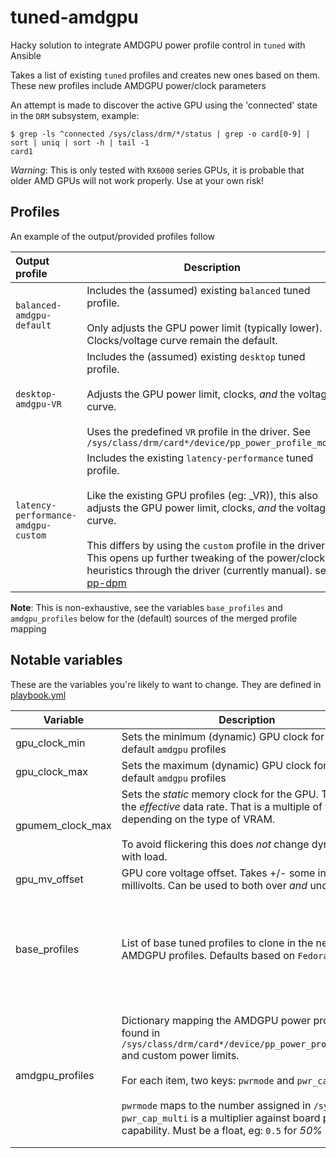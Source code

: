 # tuned-amdgpu

Hacky solution to integrate AMDGPU power profile control in `tuned` with Ansible

Takes a list of existing `tuned` profiles and creates new ones based on them.  These new profiles include AMDGPU power/clock parameters

An attempt is made to discover the active GPU using the 'connected' state in the `DRM` subsystem, example:
```
$ grep -ls ^connected /sys/class/drm/*/status | grep -o card[0-9] | sort | uniq | sort -h | tail -1
card1
```

_Warning_: This is only tested with `RX6000` series GPUs, it is probable that older AMD GPUs will not work properly.  Use at your own risk!

## Profiles

An example of the output/provided profiles follow

| Output profile | Description |
|:---|---|
| `balanced-amdgpu-default` | Includes the (assumed) existing `balanced` tuned profile.<br/><br/>Only adjusts the GPU power limit (typically lower).  Clocks/voltage curve remain the default. |
| `desktop-amdgpu-VR` | Includes the (assumed) existing `desktop` tuned profile.<br/><br/>Adjusts the GPU power limit, clocks, _and_ the voltage curve.<br/><br/>Uses the predefined `VR` profile in the driver.  See `/sys/class/drm/card*/device/pp_power_profile_mode` |
| `latency-performance-amdgpu-custom` | Includes the existing `latency-performance` tuned profile.<br/><br/>Like the existing GPU profiles (eg: _VR)), this also adjusts the GPU power limit, clocks, _and_ the voltage curve.<br/><br/>This differs by using the `custom` profile in the driver.  This opens up further tweaking of the power/clock heuristics through the driver (currently manual).  see: [pp-dpm](https://docs.kernel.org/gpu/amdgpu/thermal.html#pp-dpm) |

**Note**: This is non-exhaustive, see the variables `base_profiles` and `amdgpu_profiles` below for the (default) sources of the merged profile mapping

## Notable variables

These are the variables you're likely to want to change.  They are defined in [playbook.yml](playbook.yml)

| Variable               | Description                                                                                                                                                                                                                                                                                                                                | Default                                                                                                                                                                  |
|------------------------|--------------------------------------------------------------------------------------------------------------------------------------------------------------------------------------------------------------------------------------------------------------------------------------------------------------------------------------------|--------------------------------------------------------------------------------------------------------------------------------------------------------------------------|
| gpu_clock_min          | Sets the minimum (dynamic) GPU clock for the non-default `amdgpu` profiles                                                                                                                                                                                                                                                                 | 2000, results in 2Ghz                                                                                                                                                    |
| gpu_clock_max          | Sets the maximum (dynamic) GPU clock for the non-default `amdgpu` profiles                                                                                                                                                                                                                                                                 | 2615, results in 2.62Ghz (rounded) -- mild overclock                                                                                                                     |
| gpumem_clock_max       | Sets the _static_ memory clock for the GPU.  This is *not* the _effective_ data rate.  That is a multiple of this depending on the type of VRAM.<br/><br/>To avoid flickering this does *not* change dynamically with load.                                                                                                                | 1075, results in 1.1Ghz (base, rounded)                                                                                                                                  |
| gpu_mv_offset          | GPU core voltage offset.  Takes +/- some integer in millivolts.  Can be used to both over _and_ under volt.                                                                                                                                                                                                                                | `-25` (undervolt `25mV` or `0.025V`)                                                                                                                                     |
| base_profiles          | List of base tuned profiles to clone in the new AMDGPU profiles.  Defaults based on `Fedora`                                                                                                                                                                                                                                               | <ul><li>`balanced`</li><li>`desktop`</li><li>`latency-performance`</li><li>`network-latency`</li><li>`network-throughput`</li><li>`powersave`</li><li>`virtual-host`</li>|
| amdgpu_profiles        | Dictionary mapping the AMDGPU power profiles found in `/sys/class/drm/card*/device/pp_power_profile_mode` and custom power limits.<br/><br>For each item, two keys: `pwrmode` and `pwr_cap_multi`.<br/><br/>`pwrmode` maps to the number assigned in `/sys` above.<br/>`pwr_cap_multi` is a multiplier against board power capability. Must be a float, eg: `0.5` for *50%* | <pre>default:<br/>  pwrmode: 0<br/>  pwr_cap_multi: 0.75 # 75% relatively safe default<br/>VR:<br/>  pwrmode: 4<br/>  pwr_cap_multi: 0.8 # 80%, likely slight boost<br/>custom:<br/>  pwrmode: 6<br/>  pwr_cap_multi: 1.0 # 100%, full GPU board capability - extreme heat</pre>|

